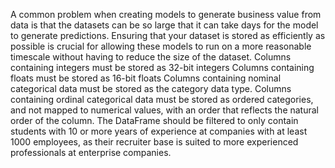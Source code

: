 A common problem when creating models to generate business value from data is that the datasets can be so large that it can take days for the model to generate predictions. Ensuring that your dataset is stored as efficiently as possible is crucial for allowing these models to run on a more reasonable timescale without having to reduce the size of the dataset.
Columns containing integers must be stored as 32-bit integers
Columns containing floats must be stored as 16-bit floats
Columns containing nominal categorical data must be stored as the category data type.
Columns containing ordinal categorical data must be stored as ordered categories, and not mapped to numerical values, with an order that reflects the natural order of the column.
The DataFrame should be filtered to only contain students with 10 or more years of experience at companies with at least 1000 employees, as their recruiter base is suited to more experienced professionals at enterprise companies.
